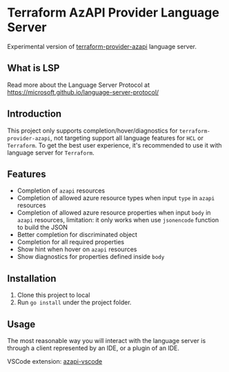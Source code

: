 # Terraform AzAPI Provider Language Server

Experimental version of [terraform-provider-azapi](https://github.com/Azure/terraform-provider-azapi) language server.

## What is LSP

Read more about the Language Server Protocol at https://microsoft.github.io/language-server-protocol/

## Introduction

This project only supports completion/hover/diagnostics for `terraform-provider-azapi`,
not targeting support all language features for `HCL` or `Terraform`. To get the best user experience, 
it's recommended to use it with language server for `Terraform`.

## Features

- Completion of `azapi` resources
- Completion of allowed azure resource types when input `type` in `azapi` resources
- Completion of allowed azure resource properties when input `body` in `azapi` resources, limitation: it only works when use `jsonencode` function to build the JSON
- Better completion for discriminated object
- Completion for all required properties
- Show hint when hover on `azapi` resources
- Show diagnostics for properties defined inside `body`

## Installation

1. Clone this project to local
2. Run `go install` under the project folder.

## Usage

The most reasonable way you will interact with the language server
is through a client represented by an IDE, or a plugin of an IDE.

VSCode extension: [azapi-vscode](https://github.com/ms-henglu/azapi-vscode)
